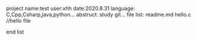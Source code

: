 project name:test
user:xhh
date:2020.8.31
language: C,Cpp,Csharp,java,python...
abstruct:   study git...
file list:
    readme.md
    hello.c //hello file


end list
